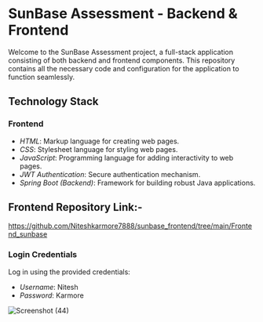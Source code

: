 # SunBase Assessment - Backend & Frontend

Welcome to the SunBase Assessment project, a full-stack application consisting of both backend and frontend components. This repository contains all the necessary code and configuration for the application to function seamlessly.
## Technology Stack
### Frontend

- *HTML*: Markup language for creating web pages.
- *CSS*: Stylesheet language for styling web pages.
- *JavaScript*: Programming language for adding interactivity to web pages.
- *JWT Authentication*: Secure authentication mechanism.
- *Spring Boot (Backend)*: Framework for building robust Java applications.
 ## Frontend Repository Link:-
https://github.com/Niteshkarmore7888/sunbase_frontend/tree/main/Frontend_sunbase

### Login Credentials

Log in using the provided credentials:

- *Username*: Nitesh
- *Password*: Karmore

![Screenshot (44)](https://github.com/Niteshkarmore7888/sunbase_frontend/assets/130561462/405d26ed-6fd6-491d-b9bc-8487b9d37b85)


